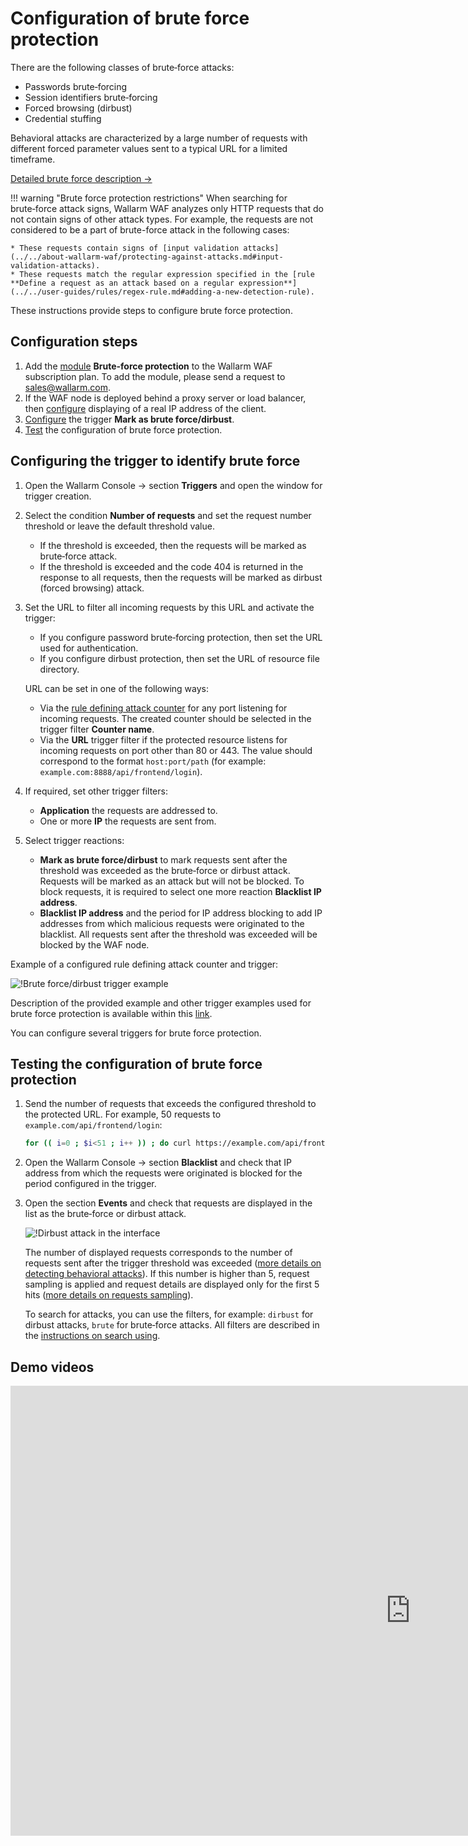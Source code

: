 # Configuration of brute force protection

There are the following classes of brute‑force attacks:

* Passwords brute‑forcing
* Session identifiers brute‑forcing
* Forced browsing (dirbust)
* Credential stuffing

Behavioral attacks are characterized by a large number of requests with different forced parameter values sent to a typical URL for a limited timeframe.

[Detailed brute force description →](../../about-wallarm-waf/protecting-against-attacks.md#behavioral-attacks)

!!! warning "Brute force protection restrictions"
    When searching for brute‑force attack signs, Wallarm WAF analyzes only HTTP requests that do not contain signs of other attack types. For example, the requests are not considered to be a part of brute-force attack in the following cases:

    * These requests contain signs of [input validation attacks](../../about-wallarm-waf/protecting-against-attacks.md#input-validation-attacks).
    * These requests match the regular expression specified in the [rule **Define a request as an attack based on a regular expression**](../../user-guides/rules/regex-rule.md#adding-a-new-detection-rule).

These instructions provide steps to configure brute force protection.

## Configuration steps

1. Add the [module](../../about-wallarm-waf/subscription-plans.md#modules) **Brute-force protection** to the Wallarm WAF subscription plan. To add the module, please send a request to [sales@wallarm.com](mailto:sales@wallarm.com).
2. If the WAF node is deployed behind a proxy server or load balancer, then [configure](../using-proxy-or-balancer-en.md) displaying of a real IP address of the client.
3. [Configure](#configuring-the-trigger-to-identify-brute-force) the trigger **Mark as brute force/dirbust**.
4. [Test](#testing-the-configuration-of-brute-force-protection) the configuration of brute force protection.

## Configuring the trigger to identify brute force

1. Open the Wallarm Console → section **Triggers** and open the window for trigger creation.
2. Select the condition **Number of requests** and set the request number threshold or leave the default threshold value.
   
    * If the threshold is exceeded, then the requests will be marked as brute‑force attack.
    * If the threshold is exceeded and the code 404 is returned in the response to all requests, then the requests will be marked as dirbust (forced browsing) attack.
3. Set the URL to filter all incoming requests by this URL and activate the trigger:
    
    * If you configure password brute‑forcing protection, then set the URL used for authentication.
    * If you configure dirbust protection, then set the URL of resource file directory.

    URL can be set in one of the following ways:

    * Via the [rule defining attack counter](../../user-guides/rules/define-counters.md) for any port listening for incoming requests. The created counter should be selected in the trigger filter **Counter name**.
    * Via the **URL** trigger filter if the protected resource listens for incoming requests on port other than 80 or 443. The value should correspond to the format `host:port/path` (for example: `example.com:8888/api/frontend/login`).
4. If required, set other trigger filters:

    * **Application** the requests are addressed to.
    * One or more **IP** the requests are sent from.
5. Select trigger reactions:

    * **Mark as brute force/dirbust** to mark requests sent after the threshold was exceeded as the brute‑force or dirbust attack. Requests will be marked as an attack but will not be blocked. To block requests, it is required to select one more reaction **Blacklist IP address**.
    * **Blacklist IP address** and the period for IP address blocking to add IP addresses from which malicious requests were originated to the blacklist. All requests sent after the threshold was exceeded will be blocked by the WAF node.

Example of a configured rule defining attack counter and trigger:

![!Brute force/dirbust trigger example](../../images/user-guides/triggers/trigger-example6.png)

Description of the provided example and other trigger examples used for brute force protection is available within this [link](../../user-guides/triggers/trigger-examples.md#mark-requests-as-a-bruteforce-or-dirbust-attack-if-31-or-more-requests-were-sent-to-the-protected-resource).

You can configure several triggers for brute force protection.

## Testing the configuration of brute force protection

1. Send the number of requests that exceeds the configured threshold to the protected URL. For example, 50 requests to `example.com/api/frontend/login`:

    ```bash
    for (( i=0 ; $i<51 ; i++ )) ; do curl https://example.com/api/frontend/login ; done
    ```
2. Open the Wallarm Console → section **Blacklist** and check that IP address from which the requests were originated is blocked for the period configured in the trigger.
3. Open the section **Events** and check that requests are displayed in the list as the brute‑force or dirbust attack.

    ![!Dirbust attack in the interface](../../images/user-guides/events/dirbust-attack.png)

    The number of displayed requests corresponds to the number of requests sent after the trigger threshold was exceeded ([more details on detecting behavioral attacks](../../about-wallarm-waf/protecting-against-attacks.md#behavioral-attacks)). If this number is higher than 5, request sampling is applied and request details are displayed only for the first 5 hits ([more details on requests sampling](../../user-guides/events/analyze-attack.md#sampling-of-requests-in-bruteforce-attacks)).

    To search for attacks, you can use the filters, for example: `dirbust` for dirbust attacks, `brute` for brute‑force attacks. All filters are described in the [instructions on search using](../../user-guides/search-and-filters/use-search.md).

## Demo videos

<div class="video-wrapper">
  <iframe width="1280" height="720" src="https://www.youtube.com/embed/0R_2wL5_a-I" frameborder="0" allow="accelerometer; autoplay; encrypted-media; gyroscope; picture-in-picture" allowfullscreen></iframe>
</div>
